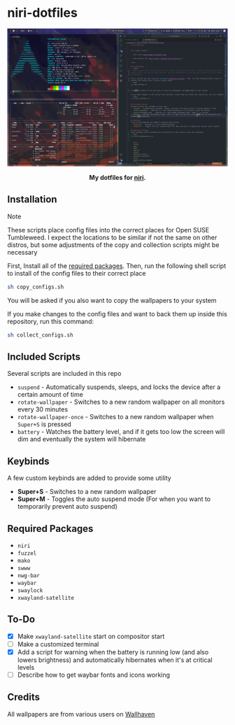 # niri-dotfiles


<div align="center">

  ![alt text](repo/images/screenshot.png)

  **My dotfiles for [niri](https://github.com/YaLTeR/niri).**

</div>

## Installation
> [!NOTE]
> These scripts place config files into the correct places for Open SUSE Tumbleweed. I expect the locations to be similar if not the same on other distros, but some adjustments of the copy and collection scripts might be necessary

First, Install all of the [required packages](#required-packages). Then, run the following shell script to install of the config files to their correct place
```bash
sh copy_configs.sh
```

You will be asked if you also want to copy the wallpapers to your system

If you make changes to the config files and want to back them up inside this repository, run this command:
```bash
sh collect_configs.sh
```

## Included Scripts
Several scripts are included in this repo
- `suspend` - Automatically suspends, sleeps, and locks the device after a certain amount of time
- `rotate-wallpaper` - Switches to a new random wallpaper on all monitors every 30 minutes
- `rotate-wallpaper-once` - Switches to a new random wallpaper when `Super+S` is pressed
- `battery` - Watches the battery level, and if it gets too low the screen will dim and eventually the system will hibernate

## Keybinds
A few custom keybinds are added to provide some utility
- **Super+S** - Switches to a new random wallpaper
- **Super+M** - Toggles the auto suspend mode (For when you want to temporarily prevent auto suspend)

## Required Packages
- `niri`
- `fuzzel`
- `mako`
- `swww`
- `nwg-bar`
- `waybar`
- `swaylock`
- `xwayland-satellite`

## To-Do
- [x] Make `xwayland-satellite` start on compositor start
- [ ] Make a customized terminal
- [x] Add a script for warning when the battery is running low (and also lowers brightness) and automatically hibernates when it's at critical levels
- [ ] Describe how to get waybar fonts and icons working

## Credits
All wallpapers are from various users on [Wallhaven](https://wallhaven.cc)